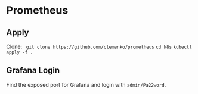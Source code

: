 # Prometheus

## Apply
  Clone:
    ` git clone https://github.com/clemenko/prometheus`
    `cd k8s`
    `kubectl apply -f .`

## Grafana Login
Find the exposed port for Grafana and login with `admin/Pa22word`.